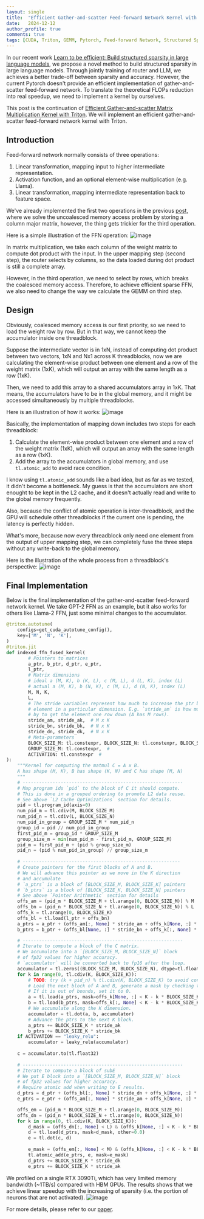 ```yaml
---
layout: single
title:  "Efficient Gather-and-scatter Feed-forward Network Kernel with Triton"
date:   2024-12-12
author_profile: true
comments: true
tags: [CUDA, Triton, GEMM, Pytorch, Feed-forward Network, Structured Sparsity]
---
```


In our recent work [Learn to be efficient: Build structured sparsity in large language models](https://arxiv.org/pdf/2402.06126), we propose a novel method to build structured sparsity in large language models. Through jointly training of router and LLM, we achieves a better trade-off between sparsity and accuracy. However, the current Pytorch doesn't provide an efficient implementation of gather-and-scatter feed-forward network. To translate the theoretical FLOPs reduction into real speedup, we need to implement a kernel by ourselves.

This post is the continuation of [Efficient Gather-and-scatter Matrix Multiplication Kernel with Triton](https://xenshinu.github.io/triton_gather_scatter/). We will implement an efficient gather-and-scatter feed-forward network kernel with Triton.

## Introduction

Feed-forward network normally consists of three operations:
1. Linear transformation, mapping input to higher intermediate representation.
2. Activation function, and an optional element-wise multiplication (e.g. Llama).
3. Linear transformation, mapping intermediate representation back to feature space.

We've already implemented the first two operations in the previous [post]((https://xenshinu.github.io/triton_gather_scatter/)), where we solve the uncoalesced memory access problem by storing a column major matrix, however, the thing gets trickier for the third operation. 

Here is a simple illustration of the FFN operation:
![image](/assets/images/blogs/2024-12-12-triton_gather_scatter_FFN/ffn_illustration.png)

In matrix multiplication, we take each column of the weight matrix to compute dot product with the input. In the upper mapping step (second step), the router selects by columns, so the data loaded during dot product is still a complete array. 

However, in the third operation, we need to select by rows, which breaks the coalesced memory access. Therefore, to achieve efficient sparse FFN, we also need to change the way we calculate the GEMM on third step.

## Design

Obviously, coalesced memory access is our first priority, so we need to load the weight row by row. But in that way, we cannot keep the accumulator inside one threadblock. 

Suppose the intermediate vector is in 1xN, instead of computing dot product between two vectors, 1xN and Nx1 across K threadblocks, now we are calculating the element-wise product between one element and a row of the weight matrix (1xK), which will output an array with the same length as a row (1xK). 

Then, we need to add this array to a shared accumulators array in 1xK. That means, the accumulators have to be in the global memory, and it might be accessed simultaneously by multiple threadblocks. 

Here is an illustration of how it works:
![image](/assets/images/blogs/2024-12-12-triton_gather_scatter_FFN/elementwise_mma.png)

Basically, the implementation of mapping down includes two steps for each threadblock:
1. Calculate the element-wise product between one element and a row of the weight matrix (1xK), which will output an array with the same length as a row (1xK).
2. Add the array to the accumulators in global memory, and use `tl.atomic_add` to avoid race condition.

I know using `tl.atomic_add` sounds like a bad idea, but as far as we tested, it didn't become a bottleneck. My guess is that the accumulators are short enought to be kept in the L2 cache, and it doesn't actually read and write to the global memory frequently. 

Also, because the conflict of atomic operation is inter-threadblock, and the GPU will schedule other threadblocks if the current one is pending, the latency is perfectly hidden.

What's more, because now every threadblock only need one element from the output of upper mapping step, we can completely fuse the three steps without any write-back to the global memory.

Here is the illustration of the whole process from a threadblock's perspective:
![image](/assets/images/blogs/2024-12-12-triton_gather_scatter_FFN/gather_scatter_FFN_pipeline.png)

## Final Implementation

Below is the final implementation of the gather-and-scatter feed-forward network kernel. We take GPT-2 FFN as an example, but it also works for others like Llama-2 FFN, just some minimal changes to the accumulator.
```python
@triton.autotune(
    configs=get_cuda_autotune_config(),
    key=['M', 'N', 'K'],
)
@triton.jit
def indexed_ffn_fused_kernel(
        # Pointers to matrices
        a_ptr, b_ptr, d_ptr, e_ptr,
        l_ptr,
        # Matrix dimensions
        # ideal a (M, K), b (K, L), c (M, L), d (L, K), index (L)
        # actual a (M, K), b (N, K), c (M, L), d (N, K), index (L)
        M, N, K,
        L,
        # The stride variables represent how much to increase the ptr by when moving by 1
        # element in a particular dimension. E.g. `stride_am` is how much to increase `a_ptr`
        # by to get the element one row down (A has M rows).
        stride_am, stride_ak,  # M x K
        stride_bn, stride_bk,  # N x K
        stride_dn, stride_dk,  # N x K
        # Meta-parameters
        BLOCK_SIZE_M: tl.constexpr, BLOCK_SIZE_N: tl.constexpr, BLOCK_SIZE_K: tl.constexpr,  #
        GROUP_SIZE_M: tl.constexpr,  #
        ACTIVATION: tl.constexpr  #
):
    """Kernel for computing the matmul C = A x B.
    A has shape (M, K), B has shape (K, N) and C has shape (M, N)
    """
    # -----------------------------------------------------------
    # Map program ids `pid` to the block of C it should compute.
    # This is done in a grouped ordering to promote L2 data reuse.
    # See above `L2 Cache Optimizations` section for details.
    pid = tl.program_id(axis=0)
    num_pid_m = tl.cdiv(M, BLOCK_SIZE_M)
    num_pid_n = tl.cdiv(L, BLOCK_SIZE_N)
    num_pid_in_group = GROUP_SIZE_M * num_pid_n
    group_id = pid // num_pid_in_group
    first_pid_m = group_id * GROUP_SIZE_M
    group_size_m = min(num_pid_m - first_pid_m, GROUP_SIZE_M)
    pid_m = first_pid_m + (pid % group_size_m)
    pid_n = (pid % num_pid_in_group) // group_size_m
    
    # ----------------------------------------------------------
    # Create pointers for the first blocks of A and B.
    # We will advance this pointer as we move in the K direction
    # and accumulate
    # `a_ptrs` is a block of [BLOCK_SIZE_M, BLOCK_SIZE_K] pointers
    # `b_ptrs` is a block of [BLOCK_SIZE_K, BLOCK_SIZE_N] pointers
    # See above `Pointer Arithmetic` section for details
    offs_am = (pid_m * BLOCK_SIZE_M + tl.arange(0, BLOCK_SIZE_M)) % M
    offs_bn = (pid_n * BLOCK_SIZE_N + tl.arange(0, BLOCK_SIZE_N)) % L
    offs_k = tl.arange(0, BLOCK_SIZE_K)
    offs_bl = tl.load(l_ptr + offs_bn)
    a_ptrs = a_ptr + (offs_am[:, None] * stride_am + offs_k[None, :] * stride_ak)
    b_ptrs = b_ptr + (offs_bl[None, :] * stride_bn + offs_k[:, None] * stride_bk)

    # -----------------------------------------------------------
    # Iterate to compute a block of the C matrix.
    # We accumulate into a `[BLOCK_SIZE_M, BLOCK_SIZE_N]` block
    # of fp32 values for higher accuracy.
    # `accumulator` will be converted back to fp16 after the loop.
    accumulator = tl.zeros((BLOCK_SIZE_M, BLOCK_SIZE_N), dtype=tl.float32)
    for k in range(0, tl.cdiv(K, BLOCK_SIZE_K)):
        # TODO: try (k + pid_n) % tl.cdiv(K, BLOCK_SIZE_K) to avoid congestion add
        # Load the next block of A and B, generate a mask by checking the K dimension.
        # If it is out of bounds, set it to 0.
        a = tl.load(a_ptrs, mask=offs_k[None, :] < K - k * BLOCK_SIZE_K, other=0.0)
        b = tl.load(b_ptrs, mask=offs_k[:, None] < K - k * BLOCK_SIZE_K, other=0.0)
        # We accumulate along the K dimension.
        accumulator = tl.dot(a, b, accumulator)
        # Advance the ptrs to the next K block.
        a_ptrs += BLOCK_SIZE_K * stride_ak
        b_ptrs += BLOCK_SIZE_K * stride_bk
    if ACTIVATION == "leaky_relu":
        accumulator = leaky_relu(accumulator)
    
    c = accumulator.to(tl.float32)
    
    # -----------------------------------------------------------
    # Iterate to compute a block of subE
    # We put E block into a `[BLOCK_SIZE_M, BLOCK_SIZE_N]` block
    # of fp32 values for higher accuracy.
    # Require atomic add when writing to E results.
    d_ptrs = d_ptr + (offs_bl[:, None] * stride_dn + offs_k[None, :] * stride_dk)
    e_ptrs = e_ptr + (offs_am[:, None] * stride_am + offs_k[None, :] * stride_ak)

    offs_em = (pid_m * BLOCK_SIZE_M + tl.arange(0, BLOCK_SIZE_M))
    offs_dn = (pid_n * BLOCK_SIZE_N + tl.arange(0, BLOCK_SIZE_N))
    for k in range(0, tl.cdiv(K, BLOCK_SIZE_K)):
        d_mask = (offs_dn[:, None] < L) & (offs_k[None, :] < K - k * BLOCK_SIZE_K)
        d = tl.load(d_ptrs, mask=d_mask, other=0.0)
        e = tl.dot(c, d)
        
        e_mask = (offs_em[:, None] < M) & (offs_k[None, :] < K - k * BLOCK_SIZE_K)
        tl.atomic_add(e_ptrs, e, mask=e_mask)
        d_ptrs += BLOCK_SIZE_K * stride_dk
        e_ptrs += BLOCK_SIZE_K * stride_ak
```

We profiled on a single RTX 3090Ti, which has very limited memory bandwidth (~1TB/s) compared with HBM GPUs. The results shows that we achieve linear speedup with the increasing of sparsity (i.e. the portion of neurons that are not activated).
![image](/assets/images/blogs/2024-12-12-triton_gather_scatter_FFN/ffn_speedup.png)

For more details, please refer to our [paper](https://arxiv.org/pdf/2402.06126).
